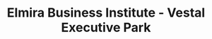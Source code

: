 ---
layout: repo
title: "Elmira Business Institute - Vestal Executive Park"
id: 22888
permalink: repos/22888/
---